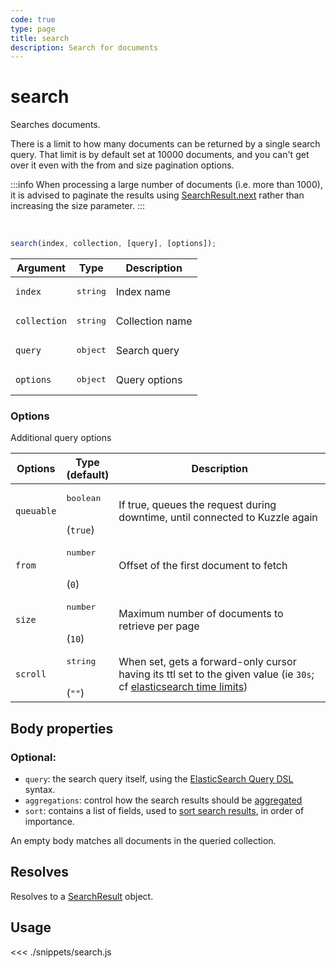 ```yaml
---
code: true
type: page
title: search
description: Search for documents
---
```


# search

Searches documents.

There is a limit to how many documents can be returned by a single search query.
That limit is by default set at 10000 documents, and you can't get over it even with the from and size pagination options.

:::info
When processing a large number of documents (i.e. more than 1000), it is advised to paginate the results using [SearchResult.next](/sdk/js/6/core-classes/search-result/next) rather than increasing the size parameter.
:::

<br/>

```js
search(index, collection, [query], [options]);
```

| Argument     | Type              | Description     |
| ------------ | ----------------- | --------------- |
| `index`      | <pre>string</pre> | Index name      |
| `collection` | <pre>string</pre> | Collection name |
| `query`      | <pre>object</pre> | Search query    |
| `options`    | <pre>object</pre> | Query options   |

### Options

Additional query options

| Options    | Type<br/>(default)              | Description                                                                                                                                                                                                       |
| ---------- | ------------------------------- | ----------------------------------------------------------------------------------------------------------------------------------------------------------------------------------------------------------------- |
| `queuable` | <pre>boolean</pre><br/>(`true`) | If true, queues the request during downtime, until connected to Kuzzle again                                                                                                                                      |
| `from`     | <pre>number</pre><br/>(`0`)     | Offset of the first document to fetch                                                                                                                                                                             |
| `size`     | <pre>number</pre><br/>(`10`)    | Maximum number of documents to retrieve per page                                                                                                                                                                  |
| `scroll`   | <pre>string</pre><br/>(`""`)    | When set, gets a forward-only cursor having its ttl set to the given value (ie `30s`; cf [elasticsearch time limits](https://www.elastic.co/guide/en/elasticsearch/reference/5.6/common-options.html#time-units)) |

## Body properties

### Optional:

- `query`: the search query itself, using the [ElasticSearch Query DSL](https://www.elastic.co/guide/en/elasticsearch/reference/5.6/query-dsl.html) syntax.
- `aggregations`: control how the search results should be [aggregated](https://www.elastic.co/guide/en/elasticsearch/reference/5.6/search-aggregations.html)
- `sort`: contains a list of fields, used to [sort search results](https://www.elastic.co/guide/en/elasticsearch/reference/5.6/search-request-sort.html), in order of importance.

An empty body matches all documents in the queried collection.

## Resolves

Resolves to a [SearchResult](/sdk/js/6/core-classes/search-result) object.

## Usage

<<< ./snippets/search.js
